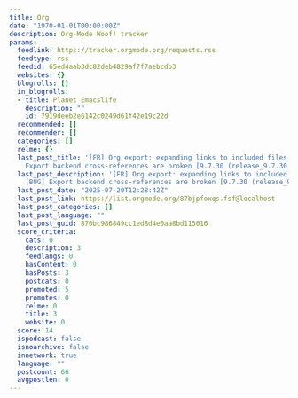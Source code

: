```yaml
---
title: Org
date: "1970-01-01T00:00:00Z"
description: Org-Mode Woof! tracker
params:
  feedlink: https://tracker.orgmode.org/requests.rss
  feedtype: rss
  feedid: 65ed4aab3dc82deb4829af7f7aebcdb3
  websites: {}
  blogrolls: []
  in_blogrolls:
  - title: Planet Emacslife
    description: ""
    id: 7919deeb2e6142c0249d61f42e19c22d
  recommended: []
  recommender: []
  categories: []
  relme: {}
  last_post_title: '[FR] Org export: expanding links to included files (was: [BUG]
    Export backend cross-references are broken [9.7.30 (release_9.7.30 @ /home/user/org-mode-git/lisp/)])'
  last_post_description: '[FR] Org export: expanding links to included files (was:
    [BUG] Export backend cross-references are broken [9.7.30 (release_9.7.30 @ /home/user/org-mode-git/lisp/)])'
  last_post_date: "2025-07-20T12:28:42Z"
  last_post_link: https://list.orgmode.org/87bjpfoxqs.fsf@localhost
  last_post_categories: []
  last_post_language: ""
  last_post_guid: 870bc986849cc1ed8d4e0aa8bd115016
  score_criteria:
    cats: 0
    description: 3
    feedlangs: 0
    hasContent: 0
    hasPosts: 3
    postcats: 0
    promoted: 5
    promotes: 0
    relme: 0
    title: 3
    website: 0
  score: 14
  ispodcast: false
  isnoarchive: false
  innetwork: true
  language: ""
  postcount: 66
  avgpostlen: 0
---
```

